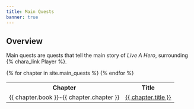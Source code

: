 ```yaml
---
title: Main Quests
banner: true
---
```


## Overview

Main quests are quests that tell the main story of *Live A Hero*, surrounding {% chara_link Player %}.

<table>
<tr><th>Chapter</th><th>Title</th></tr>
{% for chapter in site.main_quests %}
<tr><td>{{ chapter.book }}-{{ chapter.chapter }}</td><td><a href="{{ chapter.url }}">{{ chapter.title }}</a></td></tr>
{% endfor %}
</table>
